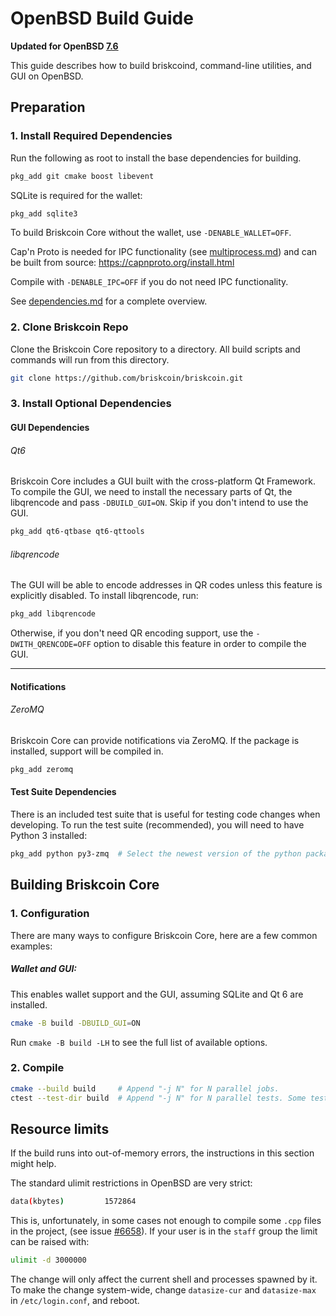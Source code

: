 # OpenBSD Build Guide

**Updated for OpenBSD [7.6](https://www.openbsd.org/76.html)**

This guide describes how to build briskcoind, command-line utilities, and GUI on OpenBSD.

## Preparation

### 1. Install Required Dependencies
Run the following as root to install the base dependencies for building.

```bash
pkg_add git cmake boost libevent
```

SQLite is required for the wallet:

```bash
pkg_add sqlite3
```

To build Briskcoin Core without the wallet, use `-DENABLE_WALLET=OFF`.

Cap'n Proto is needed for IPC functionality (see [multiprocess.md](multiprocess.md))
and can be built from source: https://capnproto.org/install.html

Compile with `-DENABLE_IPC=OFF` if you do not need IPC functionality.

See [dependencies.md](dependencies.md) for a complete overview.

### 2. Clone Briskcoin Repo
Clone the Briskcoin Core repository to a directory. All build scripts and commands will run from this directory.
``` bash
git clone https://github.com/briskcoin/briskcoin.git
```

### 3. Install Optional Dependencies

#### GUI Dependencies
###### Qt6

Briskcoin Core includes a GUI built with the cross-platform Qt Framework. To compile the GUI, we need to install
the necessary parts of Qt, the libqrencode and pass `-DBUILD_GUI=ON`. Skip if you don't intend to use the GUI.

```bash
pkg_add qt6-qtbase qt6-qttools
```

###### libqrencode

The GUI will be able to encode addresses in QR codes unless this feature is explicitly disabled. To install libqrencode, run:

```bash
pkg_add libqrencode
```

Otherwise, if you don't need QR encoding support, use the `-DWITH_QRENCODE=OFF` option to disable this feature in order to compile the GUI.

---

#### Notifications
###### ZeroMQ

Briskcoin Core can provide notifications via ZeroMQ. If the package is installed, support will be compiled in.
```bash
pkg_add zeromq
```

#### Test Suite Dependencies
There is an included test suite that is useful for testing code changes when developing.
To run the test suite (recommended), you will need to have Python 3 installed:

```bash
pkg_add python py3-zmq  # Select the newest version of the python package if necessary.
```

## Building Briskcoin Core

### 1. Configuration

There are many ways to configure Briskcoin Core, here are a few common examples:

##### Wallet and GUI:
This enables wallet support and the GUI, assuming SQLite and Qt 6 are installed.

```bash
cmake -B build -DBUILD_GUI=ON
```

Run `cmake -B build -LH` to see the full list of available options.

### 2. Compile

```bash
cmake --build build     # Append "-j N" for N parallel jobs.
ctest --test-dir build  # Append "-j N" for N parallel tests. Some tests are disabled if Python 3 is not available.
```

## Resource limits

If the build runs into out-of-memory errors, the instructions in this section
might help.

The standard ulimit restrictions in OpenBSD are very strict:
```bash
data(kbytes)         1572864
```

This is, unfortunately, in some cases not enough to compile some `.cpp` files in the project,
(see issue [#6658](https://github.com/briskcoin/briskcoin/issues/6658)).
If your user is in the `staff` group the limit can be raised with:
```bash
ulimit -d 3000000
```
The change will only affect the current shell and processes spawned by it. To
make the change system-wide, change `datasize-cur` and `datasize-max` in
`/etc/login.conf`, and reboot.
